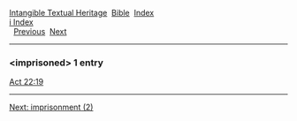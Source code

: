 [Intangible Textual Heritage](../../index)  [Bible](../index) 
[Index](index)   
[i Index](_i_)  
  [Previous](c05776)  [Next](c05778) 

------------------------------------------------------------------------

### &lt;imprisoned&gt; 1 entry

[Act 22:19](../kjv/act022.htm#019)  

------------------------------------------------------------------------

[Next: imprisonment (2)](c05778)
